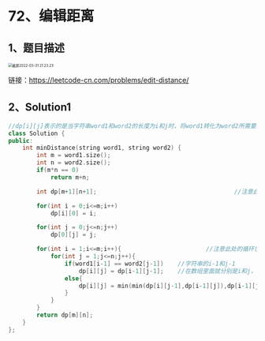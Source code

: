 # 72、编辑距离

## 1、题目描述

<img src="/Users/qianpengtao/Desktop/leetcode刷题/pictures/截屏2022-03-31 21.23.23.png" alt="截屏2022-03-31 21.23.23" style="zoom:50%;" />

链接：https://leetcode-cn.com/problems/edit-distance/

## 2、Solution1

```cpp
//dp[i][j]表示的是当字符串word1和word2的长度为i和j时，将word1转化为word2所需要的最少操作次数dp[i][j]
class Solution {
public:
    int minDistance(string word1, string word2) {
        int m = word1.size();
        int n = word2.size();
        if(m*n == 0)
            return m+n;

        int dp[m+1][n+1];										//注意此处要多设置一个元素，第一个元素都是0

        for(int i = 0;i<=m;i++)
            dp[i][0] = i;

        for(int j = 0;j<=n;j++)
            dp[0][j] = j;

        for(int i = 1;i<=m;i++){						//注意此处的循环包括m和n
            for(int j = 1;j<=n;j++){
                if(word1[i-1] == word2[j-1])	//字符串的i-1和j-1
                    dp[i][j] = dp[i-1][j-1];	//在数组里面就分别是i和j，注意数组会分别向后移动一位
                else{
                    dp[i][j] = min(min(dp[i][j-1],dp[i-1][j]),dp[i-1][j-1])+1;
                }       
            }
        }
        return dp[m][n];
    }
};
```


